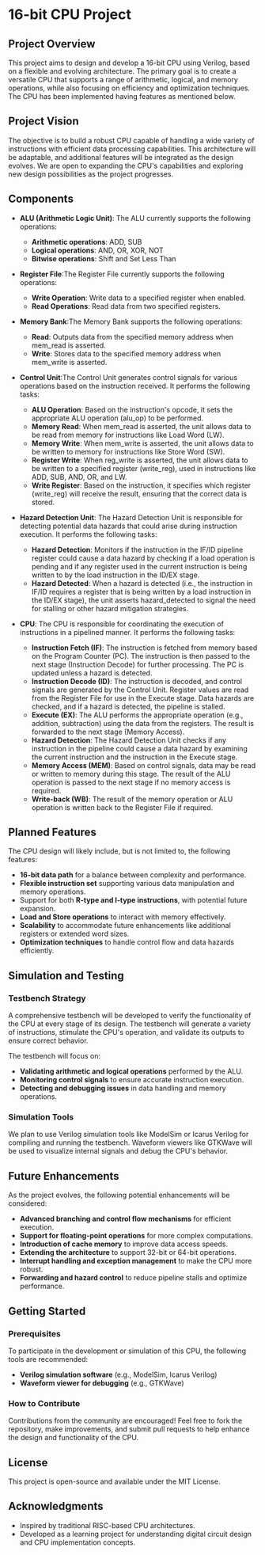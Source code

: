 # 16-bit CPU Project

## Project Overview
This project aims to design and develop a 16-bit CPU using Verilog, based on a flexible and evolving architecture. The primary goal is to create a versatile CPU that supports a range of arithmetic, logical, and memory operations, while also focusing on efficiency and optimization techniques. The CPU has been implemented having features as mentioned below.

## Project Vision
The objective is to build a robust CPU capable of handling a wide variety of instructions with efficient data processing capabilities. This architecture will be adaptable, and additional features will be integrated as the design evolves. We are open to expanding the CPU's capabilities and exploring new design possibilities as the project progresses.

## Components
- **ALU (Arithmetic Logic Unit)**: The ALU currently supports the following operations:
  - **Arithmetic operations**: ADD, SUB
  - **Logical operations**: AND, OR, XOR, NOT
  - **Bitwise operations**: Shift and Set Less Than

- **Register File**:The Register File currently supports the following operations:
  - **Write Operation**: Write data to a specified register when enabled.
  - **Read Operations**: Read data from two specified registers.

- **Memory Bank**:The Memory Bank supports the following operations:
  - **Read**: Outputs data from the specified memory address when mem_read is asserted.
  - **Write**: Stores data to the specified memory address when mem_write is asserted.

- **Control Unit**:The Control Unit generates control signals for various operations based on the instruction received. It performs the following tasks:
  - **ALU Operation**: Based on the instruction's opcode, it sets the appropriate ALU operation (alu_op) to be performed.
  - **Memory Read**: When mem_read is asserted, the unit allows data to be read from memory for instructions like Load Word (LW).
  - **Memory Write**: When mem_write is asserted, the unit allows data to be written to memory for instructions like Store Word (SW).
  - **Register Write**: When reg_write is asserted, the unit allows data to be written to a specified register (write_reg), used in instructions like ADD, SUB, AND, OR, and LW.
  - **Write Register**: Based on the instruction, it specifies which register (write_reg) will receive the result, ensuring that the correct data is stored.

- **Hazard Detection Unit**: The Hazard Detection Unit is responsible for detecting potential data hazards that could arise during instruction execution. It performs the following tasks:
  - **Hazard Detection**: Monitors if the instruction in the IF/ID pipeline register could cause a data hazard by checking if a load operation is pending and if any register used in the current instruction is being written to by the load instruction in the ID/EX stage.
  - **Hazard Detected**: When a hazard is detected (i.e., the instruction in IF/ID requires a register that is being written by a load instruction in the ID/EX stage), the unit asserts hazard_detected to signal the need for stalling or other hazard mitigation strategies.

- **CPU**: The CPU is responsible for coordinating the execution of instructions in a pipelined manner. It performs the following tasks:
  - **Instruction Fetch (IF)**: The instruction is fetched from memory based on the Program Counter (PC). The instruction is then passed to the next stage (Instruction Decode) for further processing. The PC is updated unless a hazard is detected.
  - **Instruction Decode (ID)**: The instruction is decoded, and control signals are generated by the Control Unit. Register values are read from the Register File for use in the Execute stage. Data hazards are checked, and if a hazard is detected, the pipeline is stalled.
  - **Execute (EX)**: The ALU performs the appropriate operation (e.g., addition, subtraction) using the data from the registers. The result is forwarded to the next stage (Memory Access).
  - **Hazard Detection**: The Hazard Detection Unit checks if any instruction in the pipeline could cause a data hazard by examining the current instruction and the instruction in the Execute stage.
  - **Memory Access (MEM)**: Based on control signals, data may be read or written to memory during this stage. The result of the ALU operation is passed to the next stage if no memory access is required.
  - **Write-back (WB)**: The result of the memory operation or ALU operation is written back to the Register File if required.

## Planned Features
The CPU design will likely include, but is not limited to, the following features:

- **16-bit data path** for a balance between complexity and performance.
- **Flexible instruction set** supporting various data manipulation and memory operations.
- Support for both **R-type and I-type instructions**, with potential future expansion.
- **Load and Store operations** to interact with memory effectively.
- **Scalability** to accommodate future enhancements like additional registers or extended word sizes.
- **Optimization techniques** to handle control flow and data hazards efficiently.

## Simulation and Testing

### Testbench Strategy
A comprehensive testbench will be developed to verify the functionality of the CPU at every stage of its design. The testbench will generate a variety of instructions, stimulate the CPU's operation, and validate its outputs to ensure correct behavior.

The testbench will focus on:
- **Validating arithmetic and logical operations** performed by the ALU.
- **Monitoring control signals** to ensure accurate instruction execution.
- **Detecting and debugging issues** in data handling and memory operations.

### Simulation Tools
We plan to use Verilog simulation tools like ModelSim or Icarus Verilog for compiling and running the testbench. Waveform viewers like GTKWave will be used to visualize internal signals and debug the CPU's behavior.

## Future Enhancements
As the project evolves, the following potential enhancements will be considered:

- **Advanced branching and control flow mechanisms** for efficient execution.
- **Support for floating-point operations** for more complex computations.
- **Introduction of cache memory** to improve data access speeds.
- **Extending the architecture** to support 32-bit or 64-bit operations.
- **Interrupt handling and exception management** to make the CPU more robust.
- **Forwarding and hazard control** to reduce pipeline stalls and optimize performance.

## Getting Started

### Prerequisites
To participate in the development or simulation of this CPU, the following tools are recommended:
- **Verilog simulation software** (e.g., ModelSim, Icarus Verilog)
- **Waveform viewer for debugging** (e.g., GTKWave)

### How to Contribute
Contributions from the community are encouraged! Feel free to fork the repository, make improvements, and submit pull requests to help enhance the design and functionality of the CPU.

## License
This project is open-source and available under the MIT License.

## Acknowledgments
- Inspired by traditional RISC-based CPU architectures.
- Developed as a learning project for understanding digital circuit design and CPU implementation concepts.
